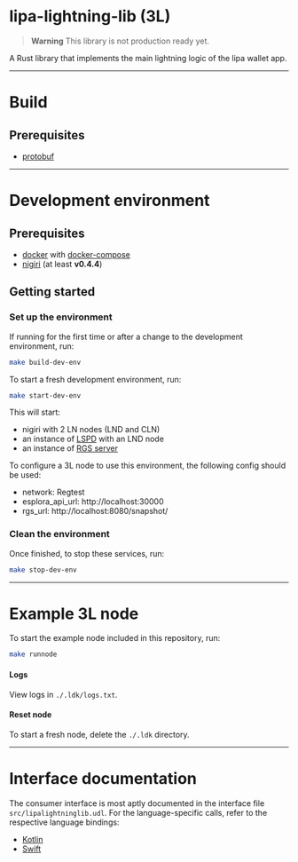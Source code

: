# lipa-lightning-lib (3L)

> **Warning**
> This library is not production ready yet.

A Rust library that implements the main lightning logic of the lipa wallet app.

***

# Build

## Prerequisites
* [protobuf](https://grpc.io/docs/protoc-installation/)

***
# Development environment

## Prerequisites

* [docker](https://docs.docker.com/get-docker/) with [docker-compose](https://docs.docker.com/compose/install/)
* [nigiri](https://nigiri.vulpem.com/) (at least **v0.4.4**)

## Getting started

### Set up the environment

If running for the first time or after a change to the development environment, run:
```sh
make build-dev-env
```

To start a fresh development environment, run:
```sh
make start-dev-env
```
This will start:
* nigiri with 2 LN nodes (LND and CLN)
* an instance of [LSPD](https://github.com/breez/lspd) with an LND node
* an instance of [RGS server](https://github.com/lightningdevkit/rapid-gossip-sync-server)

To configure a 3L node to use this environment, the following config should be used:
* network: Regtest
* esplora_api_url: http://localhost:30000
* rgs_url: http://localhost:8080/snapshot/

### Clean the environment

Once finished, to stop these services, run:
```sh
make stop-dev-env
```

***
# Example 3L node

To start the example node included in this repository, run:
```sh
make runnode
```

#### Logs
View logs in `./.ldk/logs.txt`.

#### Reset node
To start a fresh node, delete the `./.ldk` directory.

***
# Interface documentation
The consumer interface is most aptly documented in the interface file `src/lipalightninglib.udl`.
For the language-specific calls, refer to the respective language bindings:
 - [Kotlin](https://github.com/getlipa/lipa-lightning-lib-android)
 - [Swift](https://github.com/getlipa/lipa-lightning-lib-swift)
